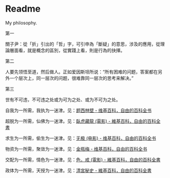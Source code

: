 # Readme
My philosophy.

第一

關子尹：從「折」引出的「哲」字，可引申為「斷疑」的意思，涉及的應用，從理論層面看，就是概念的區別，從實踐上看，則是行為的抉擇。

第二

人要先领悟至道，然后做人。正如爱因斯坦所说：“所有困难的问题，答案都在另外一个层次上，同一层次的问题，很难靠同一层次的思考来解决。”

第三

世有不可违，不可违之处或为可为之处、或为不可为之处。

自我为一所需，我执为一迷津。见：[题西林壁 - 维基百科，自由的百科全书](https://zh.wikipedia.org/zh-cn/題西林壁)

超脱为一所需，仙佛为一迷津。见：[臥虎藏龍 (電影) - 維基百科，自由的百科全書](https://zh.wikipedia.org/zh-tw/臥虎藏龍_(電影))

求生为一所需，偷生为一迷津。见：[无极 (电影) - 维基百科，自由的百科全书](https://zh.wikipedia.org/zh-cn/无极_(电影))

物资为一所需，聚敛为一迷津。见：[金瓶梅 - 维基百科，自由的百科全书](https://zh.wikipedia.org/zh-cn/金瓶梅)

交配为一所需，情色为一迷津。见：[色，戒 (電影) - 維基百科，自由的百科全書](https://zh.wikipedia.org/zh-tw/色，戒_(電影))

政体为一所需，天授为一迷津。见：[清宮秘史 - 維基百科，自由的百科全書](https://zh.wikipedia.org/zh-hk/清宫秘史)
